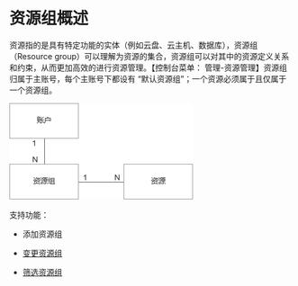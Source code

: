 # 资源组概述

资源指的是具有特定功能的实体（例如云盘、云主机、数据库），资源组（Resource group）可以理解为资源的集合，资源组可以对其中的资源定义关系和约束，从而更加高效的进行资源管理。【控制台菜单： 管理-资源管理】资源组归属于主账号，每个主账号下都设有 “默认资源组”；一个资源必须属于且仅属于一个资源组。

![sdsd](../../../../../image/Elastic-Compute/Virtual-Machine/1.png)

支持功能：

- 添加资源组

- [变更资源组](Resource-Group-Introduction#user-content-1)

- [筛选资源组](https://www.jdcloud.com/)
